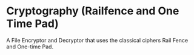 # Cryptography (Railfence and One Time Pad)
A File Encryptor and Decryptor that uses the classical ciphers Rail Fence and One-time Pad.

